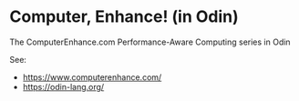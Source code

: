 # Computer, Enhance! (in Odin)
The ComputerEnhance.com Performance-Aware Computing series in Odin

See:
- https://www.computerenhance.com/
- https://odin-lang.org/ 
